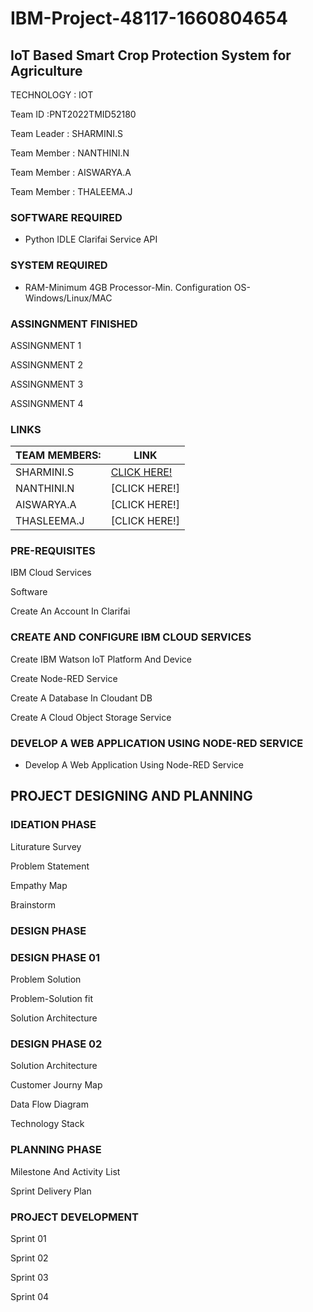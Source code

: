 # IBM-Project-48117-1660804654
## IoT Based Smart Crop Protection System for Agriculture

TECHNOLOGY : IOT

Team ID :PNT2022TMID52180

Team Leader : SHARMINI.S

Team Member : NANTHINI.N

Team Member : AISWARYA.A

Team Member : THALEEMA.J

### SOFTWARE REQUIRED

- Python IDLE Clarifai Service API

### SYSTEM REQUIRED

- RAM-Minimum 4GB Processor-Min. Configuration OS-Windows/Linux/MAC

### ASSINGNMENT FINISHED

ASSINGNMENT 1

ASSINGNMENT 2

ASSINGNMENT 3

ASSINGNMENT 4

### LINKS

|TEAM MEMBERS:| LINK |
|-------------|------|
|   SHARMINI.S|[CLICK HERE!](https://github.com/IBM-EPBL/IBM-Project-48117-1660804654/tree/main/ASSINGNMENT/SHARMINI.S)|
|   NANTHINI.N|[CLICK HERE!]      |
|   AISWARYA.A|[CLICK HERE!]      |
|  THASLEEMA.J|[CLICK HERE!]      |

### PRE-REQUISITES

IBM Cloud Services

Software

Create An Account In Clarifai

### CREATE AND CONFIGURE IBM CLOUD SERVICES

Create IBM Watson IoT Platform And Device

Create Node-RED Service

Create A Database In Cloudant DB

Create A Cloud Object Storage Service

### DEVELOP A WEB APPLICATION USING NODE-RED SERVICE

- Develop A Web Application Using Node-RED Service

## PROJECT DESIGNING AND PLANNING

### IDEATION PHASE

Liturature Survey

Problem Statement

Empathy Map

Brainstorm

### DESIGN PHASE 

### DESIGN PHASE 01

Problem Solution

Problem-Solution fit

Solution Architecture

### DESIGN PHASE 02

Solution Architecture

Customer Journy Map

Data Flow Diagram

Technology Stack

### PLANNING PHASE

Milestone And Activity List 

Sprint Delivery Plan

### PROJECT DEVELOPMENT

Sprint 01

Sprint 02

Sprint 03

Sprint 04









